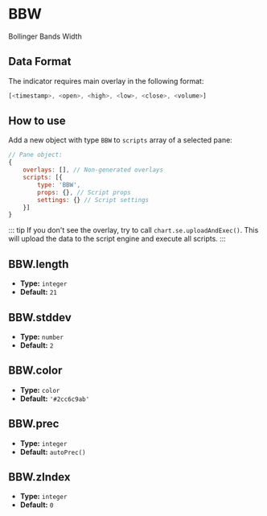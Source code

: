 # BBW

Bollinger Bands Width

## Data Format

The indicator requires main overlay in the following format:

```js
[<timestamp>, <open>, <high>, <low>, <close>, <volume>]
```

## How to use

Add a new object with type `BBW` to `scripts` array of a selected pane:
```js
// Pane object:
{
    overlays: [], // Non-generated overlays
    scripts: [{
        type: 'BBW',
        props: {}, // Script props
        settings: {} // Script settings
    }]
}
```

::: tip
If you don't see the overlay, try to call `chart.se.uploadAndExec()`. This will upload the data to the script engine and execute all scripts.
:::

## BBW.length
- **Type:** `integer`
- **Default:** `21`

## BBW.stddev
- **Type:** `number`
- **Default:** `2`

## BBW.color
- **Type:** `color`
- **Default:** `'#2cc6c9ab'`

## BBW.prec
- **Type:** `integer`
- **Default:** `autoPrec()`

## BBW.zIndex
- **Type:** `integer`
- **Default:** `0`


